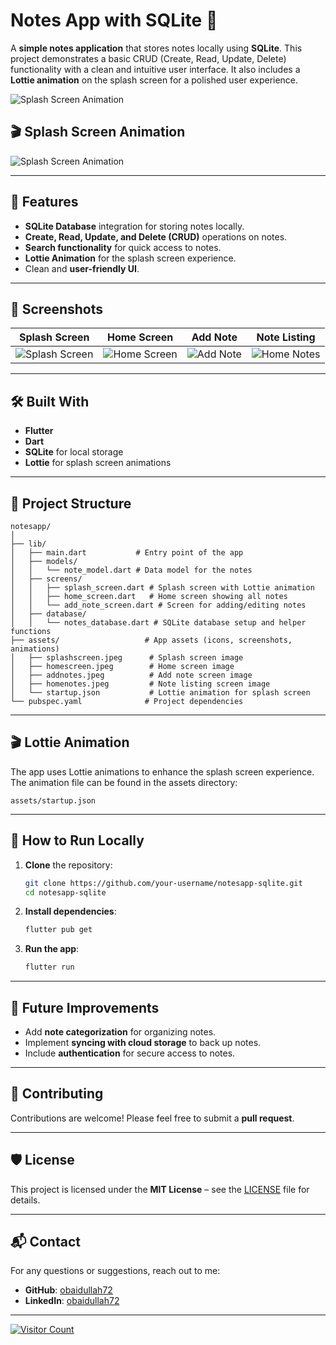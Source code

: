 # Notes App with SQLite 📝

A **simple notes application** that stores notes locally using **SQLite**. This project demonstrates a basic CRUD (Create, Read, Update, Delete) functionality with a clean and intuitive user interface. It also includes a **Lottie animation** on the splash screen for a polished user experience.

![Splash Screen Animation](assets/splashscreen.jpeg)


## 🎬 Splash Screen Animation

![Splash Screen Animation](assets/splashscreen.gif)

---

## 🚀 Features
- **SQLite Database** integration for storing notes locally.
- **Create, Read, Update, and Delete (CRUD)** operations on notes.
- **Search functionality** for quick access to notes.
- **Lottie Animation** for the splash screen experience.
- Clean and **user-friendly UI**.

---

## 📸 Screenshots

| Splash Screen      | Home Screen       | Add Note       | Note Listing    |
|--------------------|-------------------|----------------|-----------------|
| ![Splash Screen](assets/splashscreen.jpeg) | ![Home Screen](assets/homescreen.jpeg) | ![Add Note](assets/addnotes.jpeg) | ![Home Notes](assets/homenotes.jpeg) |

---

## 🛠️ Built With
- **Flutter**  
- **Dart**  
- **SQLite** for local storage  
- **Lottie** for splash screen animations  

---

## 📂 Project Structure
```plaintext
notesapp/
│
├── lib/
│   ├── main.dart           # Entry point of the app
│   ├── models/
│   │   └── note_model.dart # Data model for the notes
│   ├── screens/
│   │   ├── splash_screen.dart # Splash screen with Lottie animation
│   │   ├── home_screen.dart   # Home screen showing all notes
│   │   └── add_note_screen.dart # Screen for adding/editing notes
│   ├── database/
│   │   └── notes_database.dart # SQLite database setup and helper functions
├── assets/                   # App assets (icons, screenshots, animations)
│   ├── splashscreen.jpeg      # Splash screen image
│   ├── homescreen.jpeg        # Home screen image
│   ├── addnotes.jpeg          # Add note screen image
│   ├── homenotes.jpeg         # Note listing screen image
│   └── startup.json           # Lottie animation for splash screen
└── pubspec.yaml              # Project dependencies
```

---

## 🎬 Lottie Animation

The app uses Lottie animations to enhance the splash screen experience. The animation file can be found in the assets directory:

```plaintext
assets/startup.json
```

---

## 🚀 How to Run Locally
1. **Clone** the repository:
   ```bash
   git clone https://github.com/your-username/notesapp-sqlite.git
   cd notesapp-sqlite
   ```

2. **Install dependencies**:
   ```bash
   flutter pub get
   ```

3. **Run the app**:
   ```bash
   flutter run
   ```

---

## 🌟 Future Improvements
- Add **note categorization** for organizing notes.
- Implement **syncing with cloud storage** to back up notes.
- Include **authentication** for secure access to notes.

---

## 🤝 Contributing
Contributions are welcome! Please feel free to submit a **pull request**.

---

## 🛡️ License
This project is licensed under the **MIT License** – see the [LICENSE](LICENSE) file for details.

---

## 📬 Contact
For any questions or suggestions, reach out to me:

- **GitHub**: [obaidullah72](https://github.com/obaidullah72/)
- **LinkedIn**: [obaidullah72](https://www.linkedin.com/in/obaidullah72/)

---

[![Visitor Count](https://visitcount.itsvg.in/api?id=obaidullah72&label=Profile%20Views&color=1&icon=5&pretty=true)](https://visitcount.itsvg.in)
